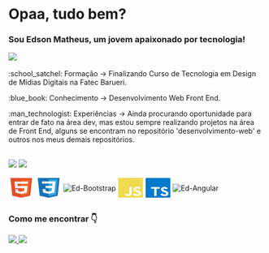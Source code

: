 # Opaa, tudo bem?
### Sou Edson Matheus, um jovem apaixonado por tecnologia!   
<img width="165" heigh src="https://i.picasion.com/pic92/9cf3308c6ba9ee0a6bd43df12143b10c.gif" />

<br>
<p>:school_satchel: Formação -> Finalizando Curso de Tecnologia em Design de Mídias Digitais na Fatec Barueri.</p>
<p>:blue_book: Conhecimento -> Desenvolvimento Web Front End.</p>
<p>:man_technologist: Experiências -> Ainda procurando oportunidade para entrar de fato na área dev, mas estou sempre realizando projetos na área de Front End, alguns se encontram no repositório 'desenvolvimento-web' e outros nos meus demais repositórios.</p>
<br>

<!-- Github Stats -->
<div>
    <img height="210em" src="https://github-readme-stats.vercel.app/api?username=ed-matheus&show_icons=true&theme=algolia" />
    <img height="210em" src="https://github-readme-stats.vercel.app/api/top-langs/?username=ed-matheus&layout=compact$langs_count=8&theme=algolia&height=900"/>
</div>    

<div style="display: inline_block"><br>
  <img align="center" alt="Ed-HTML" height="40" width="50" src="https://raw.githubusercontent.com/devicons/devicon/master/icons/html5/html5-original.svg">
  <img align="center" alt="Ed-CSS" height="40" width="50" src="https://raw.githubusercontent.com/devicons/devicon/master/icons/css3/css3-original.svg">
  <img align="center" alt="Ed-Bootstrap" height="50" width="60" src="https://cdn.jsdelivr.net/gh/devicons/devicon/icons/bootstrap/bootstrap-original.svg" />
  <img align="center" alt="Ed-Js" height="40" width="50" src="https://raw.githubusercontent.com/devicons/devicon/master/icons/javascript/javascript-plain.svg">
  <img align="center" alt="Ed-Ts" height="40" width="50" src="https://raw.githubusercontent.com/devicons/devicon/master/icons/typescript/typescript-plain.svg">
  <img align="center" alt="Ed-Angular" height="40" width="50" src="https://cdn.jsdelivr.net/gh/devicons/devicon/icons/angularjs/angularjs-plain.svg">
</div>

## 
### Como me encontrar :point_down:

<div style="display: flex; justify-content: between;">
    <div>
        <a href="https://www.linkedin.com/in/edson-matheus-b5a0171ba/" target="_blank">
            <img src="https://img.shields.io/badge/LinkedIn-0077B5?style=for-the-badge&logo=linkedin&logoColor=white" />
        </a>
        <a href="https://www.instagram.com/ed.matheuss/" target="_blank">
            <img src="https://img.shields.io/badge/Instagram-E4405F?style=for-the-badge&logo=instagram&logoColor=white" />
        </a>
    </div>
</div
